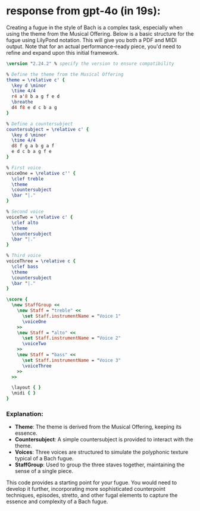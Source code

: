 

# response from gpt-4o (in 19s):

Creating a fugue in the style of Bach is a complex task, especially when using the theme from the Musical Offering. Below is a basic structure for the fugue using LilyPond notation. This will give you both a PDF and MIDI output. Note that for an actual performance-ready piece, you'd need to refine and expand upon this initial framework.

```lilypond
\version "2.24.2" % specify the version to ensure compatibility

% Define the theme from the Musical Offering
theme = \relative c' {
  \key d \minor
  \time 4/4
  r4 a'8 b a g f e d
  \breathe
  d4 f8 e d c b a g
}

% Define a countersubject
countersubject = \relative c' {
  \key d \minor
  \time 4/4
  d8 f g a b g a f
  e d c b a g f e
}

% First voice
voiceOne = \relative c'' {
  \clef treble
  \theme
  \countersubject
  \bar "|."
}

% Second voice
voiceTwo = \relative c' {
  \clef alto
  \theme
  \countersubject
  \bar "|."
}

% Third voice
voiceThree = \relative c {
  \clef bass
  \theme
  \countersubject
  \bar "|."
}

\score {
  \new StaffGroup <<
    \new Staff = "treble" <<
      \set Staff.instrumentName = "Voice 1"
      \voiceOne
    >>
    \new Staff = "alto" <<
      \set Staff.instrumentName = "Voice 2"
      \voiceTwo
    >>
    \new Staff = "bass" <<
      \set Staff.instrumentName = "Voice 3"
      \voiceThree
    >>
  >>

  \layout { }
  \midi { }
}
```

### Explanation:
- **Theme**: The theme is derived from the Musical Offering, keeping its essence.
- **Countersubject**: A simple countersubject is provided to interact with the theme.
- **Voices**: Three voices are structured to simulate the polyphonic texture typical of a Bach fugue.
- **StaffGroup**: Used to group the three staves together, maintaining the sense of a single piece.

This code provides a starting point for your fugue. You would need to develop it further, incorporating more sophisticated counterpoint techniques, episodes, stretto, and other fugal elements to capture the essence and complexity of a Bach fugue.

